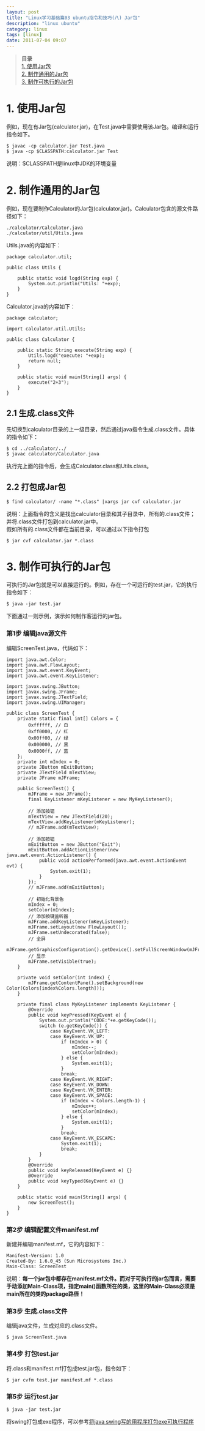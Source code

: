 ```yaml
---
layout: post
title: "Linux学习基础篇03 ubuntu指令和技巧(八) Jar包"
description: "linux ubuntu"
category: linux
tags: [linux]
date: 2011-07-04 09:07
---
```


> **目录**  
[1. 使用Jar包](#anchor1)  
[2. 制作通用的Jar包](#anchor2)  
[3. 制作可执行的Jar包](#anchor3)  

<a name="anchor1"></a>
# 1. 使用Jar包

例如，现在有Jar包(calculator.jar)，在Test.java中需要使用该Jar包。编译和运行指令如下。

    $ javac -cp calculator.jar Test.java
    $ java -cp $CLASSPATH:calculator.jar Test

说明：$CLASSPATH是linux中JDK的环境变量


<a name="anchor2"></a>
# 2. 制作通用的Jar包

例如，现在要制作Calculator的Jar包(calculator.jar)。Calculator包含的源文件路径如下：

    ./calculator/Calculator.java
    ./calculator/util/Utils.java

Utils.java的内容如下：

    package calculator.util;

    public class Utils {

        public static void logd(String exp) {
            System.out.println("Utils: "+exp);
        }   
    }

Calculator.java的内容如下：

    package calculator;

    import calculator.util.Utils;

    public class Calculator {

        public static String execute(String exp) {
            Utils.logd("execute: "+exp);
            return null;
        }

        public static void main(String[] args) {
            execute("2+3");
        }
    }

## 2.1 生成.class文件

先切换到calculator目录的上一级目录，然后通过java指令生成.class文件。具体的指令如下：

    $ cd ../calculator/../
    $ javac calculator/Calculator.java

执行完上面的指令后，会生成Calculator.class和Utils.class。

## 2.2 打包成Jar包

    $ find calculator/ -name "*.class" |xargs jar cvf calculator.jar

说明：上面指令的含义是找出calculator目录和其子目录中，所有的.class文件；并将.class文件打包到calculator.jar中。  
假如所有的.class文件都在当前目录，可以通过以下指令打包

    $ jar cvf calculator.jar *.class



<a name="anchor3"></a>
# 3. 制作可执行的Jar包

可执行的Jar包就是可以直接运行的。例如，存在一个可运行的test.jar，它的执行指令如下：

    $ java -jar test.jar

下面通过一则示例，演示如何制作客运行的jar包。

### 第1步 编辑java源文件

编辑ScreenTest.java，代码如下：

    import java.awt.Color;
    import java.awt.FlowLayout; 
    import java.awt.event.KeyEvent;
    import java.awt.event.KeyListener;
     
    import javax.swing.JButton; 
    import javax.swing.JFrame; 
    import javax.swing.JTextField;
    import javax.swing.UIManager; 
     
    public class ScreenTest { 
        private static final int[] Colors = { 
            0xffffff, // 白
            0xff0000, // 红
            0x00ff00, // 绿
            0x000000, // 黑
            0x0000ff, // 蓝
        };
        private int mIndex = 0;
        private JButton mExitButton;
        private JTextField mTextView;
        private JFrame mJFrame;

        public ScreenTest() { 
            mJFrame = new JFrame(); 
            final KeyListener mKeyListener = new MyKeyListener();

            // 添加按钮
            mTextView = new JTextField(20);
            mTextView.addKeyListener(mKeyListener);
            // mJFrame.add(mTextView); 

            // 添加按钮
            mExitButton = new JButton("Exit"); 
            mExitButton.addActionListener(new java.awt.event.ActionListener() { 
                public void actionPerformed(java.awt.event.ActionEvent evt) { 
                    System.exit(1); 
                } 
            }); 
            // mJFrame.add(mExitButton); 

            // 初始化背景色
            mIndex = 0;
            setColor(mIndex);
            // 添加按键监听器
            mJFrame.addKeyListener(mKeyListener);
            mJFrame.setLayout(new FlowLayout()); 
            mJFrame.setUndecorated(false); 
            // 全屏
            mJFrame.getGraphicsConfiguration().getDevice().setFullScreenWindow(mJFrame); 
            // 显示
            mJFrame.setVisible(true); 
        } 

        private void setColor(int index) {
            mJFrame.getContentPane().setBackground(new Color(Colors[index%Colors.length]));
        }

        private final class MyKeyListener implements KeyListener {
            @Override
            public void keyPressed(KeyEvent e) {
                System.out.println("CODE:"+e.getKeyCode());
                switch (e.getKeyCode()) {
                    case KeyEvent.VK_LEFT:
                    case KeyEvent.VK_UP:
                        if (mIndex > 0) {
                            mIndex--;
                            setColor(mIndex);
                        } else {
                            System.exit(1);
                        }
                        break;
                    case KeyEvent.VK_RIGHT:
                    case KeyEvent.VK_DOWN:
                    case KeyEvent.VK_ENTER:
                    case KeyEvent.VK_SPACE:
                        if (mIndex < Colors.length-1) {
                            mIndex++;
                            setColor(mIndex);
                        } else {
                            System.exit(1);
                        }
                        break;
                    case KeyEvent.VK_ESCAPE:
                        System.exit(1);
                        break;
                }
            }
            @Override
            public void keyReleased(KeyEvent e) {}
            @Override
            public void keyTyped(KeyEvent e) {}
        }

        public static void main(String[] args) {
            new ScreenTest();
        }
    }


### 第2步 编辑配置文件manifest.mf

新建并编辑manifest.mf，它的内容如下：

    Manifest-Version: 1.0
    Created-By: 1.6.0_45 (Sun Microsystems Inc.)
    Main-Class: ScreenTest

说明：**每一个jar包中都存在manifest.mf文件。而对于可执行的jar包而言，需要手动添加Main-Class项，指定main()函数所在的类，这里的Main-Class必须是main所在的类的package路径！**


### 第3步 生成.class文件

编辑java文件，生成对应的.class文件。

    $ java ScreenTest.java


### 第4步 打包test.jar

将.class和manifest.mf打包成test.jar包，指令如下：

    $ jar cvfm test.jar manifest.mf *.class

### 第5步 运行test.jar

    $ java -jar test.jar

将swing打包成exe程序，可以参考[将java swing写的用程序打包exe可执行程序](http://www.cnblogs.com/ssh2/p/3463199.html)
